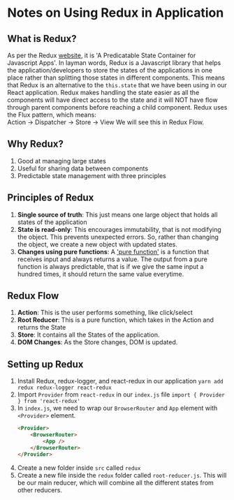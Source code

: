 # Notes on Using Redux in Application

## What is Redux?
As per the Redux [website](https://redux.js.org/), it is 'A Predicatable State Container for Javascript Apps'. In layman words, Redux is a Javascript library that helps the application/developers to store the states of the applications in one place rather than splitting those states in different components. This means that Redux is an alternative to the `this.state` that we have been using in our React application. Redux makes handling the state easier as all the components will have direct access to the state and it will NOT have flow through parent components before reaching a child component. Redux uses the Flux pattern, which means: <br>
    Action -> Dispatcher -> Store -> View
We will see this in Redux Flow.

## Why Redux?
1. Good at managing large states
2. Useful for sharing data between components
3. Predictable state management with three principles

## Principles of Redux
1. **Single source of truth**: This just means one large object that holds all states of the application
2. **State is read-only**: This encourages immutability, that is not modifying the object. This prevents unexpected errors. So, rather than changing the object, we create a new object with updated states.
3. **Changes using pure functions**: A ['pure function'](https://medium.com/javascript-scene/master-the-javascript-interview-what-is-a-pure-function-d1c076bec976) is a function that receives input and always returns a value. The output from a pure function is always predictable, that is if we give the same input a hundred times, it should return the same value everytime.

## Redux Flow
1. **Action**: This is the user performs something, like click/select
2. **Root Reducer**: This is a pure function, which takes in the Action and returns the State
3. **Store**: It contains all the States of the application.
4. **DOM Changes**: As the Store changes, DOM is updated.

## Setting up Redux
1. Install Redux, redux-logger, and react-redux in our application
    `yarn add redux redux-logger react-redux`
2. Import `Provider` from `react-redux` in our `index.js` file
    `import { Provider } from 'react-redux'`
3. In `index.js`, we need to wrap our `BrowserRouter` and `App` element with `<Provider>` element.
    ```html
    <Provider>
        <BrowserRouter>
            <App />
        </BrowserRouter>
    </Provider>
    ```
4. Create a new folder inside `src` called `redux`
5. Create a new file inside the `redux` folder called `root-reducer.js`. This will be our main reducer, which will combine all the different states from other reducers.